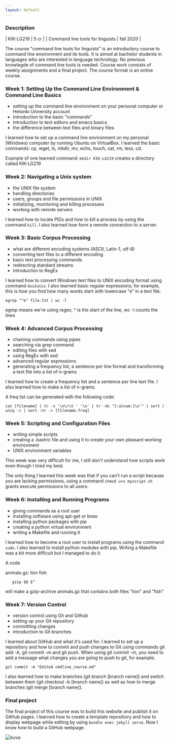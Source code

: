 ```yaml
---
layout: default
---
```


### Description

| KIK-LG219 | 5 cr |
| Command line tools for linguists | fall 2020 |

The course "command line tools for linguists" is an introductory course to command line environment and its tools. It is aimed at bachelor students in languages who are interested in language technology. No previous knowlegde of command line tools is needed. Course work consists of weekly assignments and a final project. The course format is an online course.

### Week 1: Setting Up the Command Line Environment & Command Line Basics

- setting up the command line environment on your personal computer or Helsinki University account
- introduction to the basic "commands"
- introduction to text editors and emacs basics
- the difference between text files and binary files

I learned how to set up a command line environment on my personal (Windows) computer by running Ubuntu on VirtualBox. I learned the basic commands: cp, wget, ls, mkdir, mv, echo, touch, cat, rm, less, cd.

Example of one learned command: ```mkdir KIK-LG219``` creates a directory called KIK-LG219

### Week 2: Navigating a Unix system

- the UNIX file system
- handling directories
- users, groups and file permissions in UNIX
- initializing, monitoring and killing processes
- working with remote servers

I learned how to locate PIDs and how to kill a process by using the command ```kill```. I also learned how form a remote connection to a server.

### Week 3: Basic Corpus Processing

- what are different encoding systems (ASCII, Latin-1, utf-8)
- converting text files to a different encoding
- basic text processing commands
- redirecting standard streams
- introduction to RegEx

I learned how to convert Windows text files to UNIX encoding format using command ```dos2unix```. I also learned basic regular expressions; for example, this is how you find how many words start with lowercase "e" in a text file:

```egrep "^e" file.txt | wc -l```

egrep means we're using regex, ^ is the start of the line, wc -l counts the lines

### Week 4: Advanced Corpus Processing

- chaining commands using pipes
- searching via grep command
- editing files with sed
- using RegEx with sed
- advanced regular expressions
- generating a frequency list, a sentence per line format and transforming a text file into a list of n-grams

I learned how to create a frequency list and a sentence per line text file. I also learned how to make a list of n-grams.

A freq list can be generated with the following code:

```cat [filename] | tr -s '\n\r\t ' '\n' | tr -dc "[:alnum:]\n'" | sort | uniq -c | sort -nr -> [filename.freq]```

### Week 5: Scripting and Configuration Files

- writing simple scripts
- creating a .bashrc file and using it to create your own pleasant working environment
- UNIX environment variables

This week was very difficult for me, I still don't understand how scripts work even though I tried my best.

The only thing I learned this week was that if you can't run a script because you are lacking permissions, using a command ```chmod u+x myscript.sh``` grants execute permissions to all users.

### Week 6: Installing and Running Programs

- giving commands as a root user
- installing software using apt-get or brew
- installing python packages with pip
- creating a python virtual environment
- writing a Makefile and running it

I learned how to become a root user to install programs using the command ```sudo```. I also learned to install python modules with pip. Writing a Makefile was a bit more difficult but I managed to do it.

A code

animals.gz: lion fish

       gzip $@ $^

will make a gzip-archive animals.gz that contains both files "lion" and "fish"

### Week 7: Version Control

- version control using Git and Github
- setting up your Git repository
- committing changes
- introduction to Git branches

I learned about GitHub and what it's used for. I learned to set up a repositiory and how to commit and push changes to Git using commands git add -A, git commit -m and git push. When using git commit -m, you need to add a message what changes you are going to push to git, for example:

```git commit -m "Edited cmdline_course.md"```

I also learned how to make branches (git branch [branch name]) and switch between them (git checkout -b [branch name]) as well as how to merge branches (git merge [branch name]).

### Final project

The final project of this course was to build this website and publish it on GitHub pages. I learned how to create a template repositiory and how to display webpage while editing by using ```bundle exec jekyll serve```. Now I know how to build a GitHub webpage.

![kuva](https://thumbs.dreamstime.com/z/mature-man-computer-smiling-20855484.jpg)